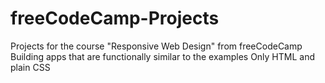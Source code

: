 # freeCodeCamp-Projects
Projects for the course "Responsive Web Design" from freeCodeCamp 
Building apps that are functionally similar to the examples 
Only HTML and plain CSS
